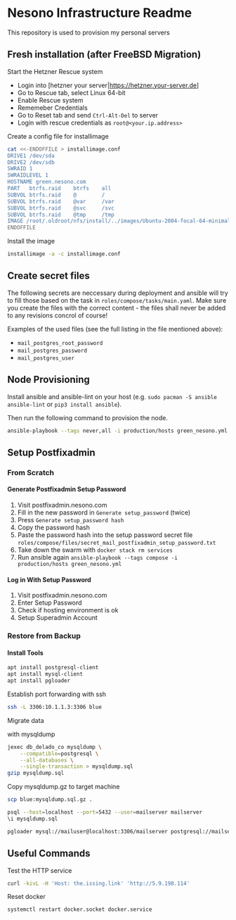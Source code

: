 # Nesono Infrastructure Readme

This repository is used to provision my personal servers

## Fresh installation (after FreeBSD Migration)

Start the Hetzner Rescue system

* Login into [hetzner your server|<https://hetzner.your-server.de>]
* Go to Rescue tab, select Linux 64-bit
* Enable Rescue system
* Rememeber Credentials
* Go to Reset tab and send `Ctrl-Alt-Del` to server
* Login with rescue credentials as `root@<your.ip.address>`

Create a config file for installimage

```bash
cat <<-ENDOFFILE > installimage.conf
DRIVE1 /dev/sda
DRIVE2 /dev/sdb
SWRAID 1
SWRAIDLEVEL 1
HOSTNAME green.nesono.com
PART   btrfs.raid    btrfs    all
SUBVOL btrfs.raid    @        /
SUBVOL btrfs.raid    @var     /var
SUBVOL btrfs.raid    @svc     /svc
SUBVOL btrfs.raid    @tmp     /tmp
IMAGE /root/.oldroot/nfs/install/../images/Ubuntu-2004-focal-64-minimal.tar.gz
ENDOFFILE
```

Install the image

```bash
installimage -a -c installimage.conf
```

## Create secret files

The following secrets are neccessary during deployment and ansible will try to
fill those based on the task in `roles/compose/tasks/main.yaml`. Make sure you
create the files with the correct content - the files shall never be added to
any revisions concrol of course!

Examples of the used files (see the full listing in the file mentioned above):

* `mail_postgres_root_password`
* `mail_postgres_password`
* `mail_postgres_user`

## Node Provisioning

Install ansible and ansible-lint on your host
(e.g. `sudo pacman -S ansible ansible-lint` or `pip3 install ansible`).

Then run the following command to provision the node.

```bash
ansible-playbook --tags never,all -i production/hosts green_nesono.yml
```

## Setup Postfixadmin

### From Scratch

#### Generate Postfixadmin Setup Password

1. Visit postfixadmin.nesono.com
2. Fill in the new password in `Generate setup_password` (twice)
3. Press `Generate setup_password hash`
4. Copy the password hash
5. Paste the password hash into the setup password secret file
   `roles/compose/files/secret_mail_postfixadmin_setup_password.txt`
6. Take down the swarm with `docker stack rm services`
7. Run ansible again `ansible-playbook --tags compose -i production/hosts green_nesono.yml`

#### Log in With Setup Password

1. Visit postfixadmin.nesono.com
2. Enter Setup Password
3. Check if hosting environment is ok
4. Setup Superadmin Account

### Restore from Backup

#### Install Tools

```bash
apt install postgresql-client
apt install mysql-client
apt install pgloader
```

Establish port forwarding with ssh

```bash
ssh -L 3306:10.1.1.3:3306 blue
```

Migrate data

with mysqldump

```bash
jexec db_delado_co mysqldump \
    --compatible=postgresql \
    --all-databases \
    --single-transaction > mysqldump.sql
gzip mysqldump.sql
```

Copy mysqldump.gz to target machine

```bash
scp blue:mysqldump.sql.gz .
```

```bash
psql --host=localhost --port=5432 --user=mailserver mailserver
\i mysqldump.sql
```

```bash
pgloader mysql://mailuser@localhost:3306/mailserver postgresql://mailserver@localhost:5432/mailserver
```

## Useful Commands

Test the HTTP service

```bash
curl -kivL -H 'Host: the.issing.link' 'http://5.9.198.114'
```

Reset docker

```bash
systemctl restart docker.socket docker.service
```
